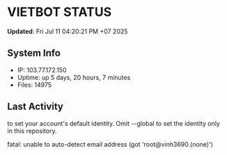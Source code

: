 # VIETBOT STATUS
**Updated**: Fri Jul 11 04:20:21 PM +07 2025

## System Info
- IP: 103.77.172.150
- Uptime: up 5 days, 20 hours, 7 minutes
- Files: 14975

## Last Activity

to set your account's default identity.
Omit --global to set the identity only in this repository.

fatal: unable to auto-detect email address (got 'root@vinh3690.(none)')
